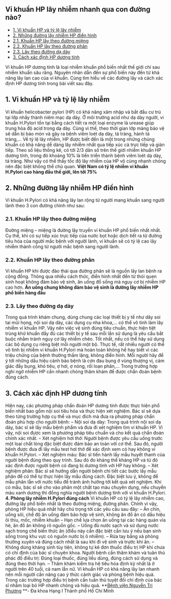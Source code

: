 ## Vi khuẩn HP lây nhiễm nhanh qua con đường nào?

  * [1. Vi khuẩn HP và tỷ lệ lây nhiễm](https://bvnguyentriphuong.com.vn/benh-truyen-nhiem/vi-khuan-hp-lay-nhiem-nhanh-qua-con-duong-nao#1-vi-khun-hp-v-t-l-ly-nhim)
  * [2. Những đường lây nhiễm HP điển hình](https://bvnguyentriphuong.com.vn/benh-truyen-nhiem/vi-khuan-hp-lay-nhiem-nhanh-qua-con-duong-nao#2-nhng-ng-ly-nhim-hp-in-hnh)
  * [2.1. Khuẩn HP lây theo đường miệng](https://bvnguyentriphuong.com.vn/benh-truyen-nhiem/vi-khuan-hp-lay-nhiem-nhanh-qua-con-duong-nao#21-khun-hp-ly-theo-ng-ming)
  * [2.2. Khuẩn HP lây theo đường phân](https://bvnguyentriphuong.com.vn/benh-truyen-nhiem/vi-khuan-hp-lay-nhiem-nhanh-qua-con-duong-nao#22-khun-hp-ly-theo-ng-phn)
  * [2.3. Lây theo đường dạ dày](https://bvnguyentriphuong.com.vn/benh-truyen-nhiem/vi-khuan-hp-lay-nhiem-nhanh-qua-con-duong-nao#23-ly-theo-ng-d-dy)
  * [3. Cách xác định HP dương tính](https://bvnguyentriphuong.com.vn/benh-truyen-nhiem/vi-khuan-hp-lay-nhiem-nhanh-qua-con-duong-nao#3-cch-xc-nh-hp-dng-tnh)


Vi khuẩn HP dương tính là loại nhiễm khuẩn phổ biến nhất thế giới chỉ sau nhiễm khuẩn sâu răng. Nguyên nhân dẫn đến sự phổ biến này đến từ khả năng lây lan cao của vi khuẩn. Cùng tìm hiểu về các đường lây và cách xác định HP dương tính trong bài viết sau đây.
## **1. Vi khuẩn HP và tỷ lệ lây nhiễm**
Vi khuẩn helicobacter pylori (HP) có khả năng xâm nhập và bắt đầu cư trú tại lớp nhầy thành niêm mạc dạ dày. Ở môi trường acid như dạ dày người, vi khuẩn H.Pylori tồn tại bằng cách tiết ra một loại enzyme là urease giúp trung hòa độ acid trong dạ dày. Cùng vì thế, theo thời gian lớp màng bảo vệ sẽ dần bị bào mòn và gây ra bệnh viêm loét dạ dày, tá tràng, hành tá tràng,…
Về tỷ lệ lây nhiễm, HP được biết đến là một trong những chủng khuẩn có khả năng dễ dàng lây nhiễm nhất qua tiếp xúc cả trực tiếp và gián tiếp. Theo số liệu thống kê, có tới 2/3 dân số trên thế giới nhiễm khuẩn HP dương tính, trong đó khoảng 10% là tiến triển thành bệnh viêm loét dạ dày, tá tràng. Như vậy có thể thấy tốc độ lây nhiễm của HP vô cùng nhanh chóng nên đặc biệt không thể chủ quan.
**Việt Nam có tỷ lệ nhiễm vi khuẩn H.Pylori cao hàng đầu thế giới, lên tới 75%**
## **2. Những đường lây nhiễm HP điển hình**
Vi khuẩn H.Pylori có khả năng lây lan rộng từ người mang khuẩn sang người lành theo 3 con đường chính như sau:
### **2.1. Khuẩn HP lây theo đường miệng**
Đường miệng – miệng là đường lây truyền vi khuẩn HP phổ biến nhất nhất. Cụ thể, khi có sự tiếp xúc trực tiếp của nước bọt hoặc dịch tiết ra từ đường tiêu hóa của người mắc bệnh với người lành, vi khuẩn sẽ có tỷ lệ cao lây nhiễm thành công từ người mắc bệnh sang người lành.
### **2.2. Khuẩn HP lây theo đường phân**
Vi khuẩn HP khi được đào thải qua đường phân sẽ là nguồn lây lan bệnh ra cộng đồng. Thông qua nhiều cách thức, điển hình nhất đến từ thói quen sinh hoạt không đảm bảo vệ sinh, ăn uống đồ sống mà nguy cơ bị nhiễm HP cao hơn.
**Ăn uống chung không đảm bảo vệ sinh là đường lây nhiễm HP phổ biến hàng đầu**
### **2.3. Lây theo đường dạ dày**
Trong quá trình khám chung, dùng chung các loại thiết bị y tế như dây soi tai mũi họng, nội soi dạ dày, các dụng cụ nha khoa,… có thể vô tình làm lây nhiễm vi khuẩn HP. Vậy nên việc vệ sinh đúng tiêu chuẩn, thực hiện tiệt trùng khử khuẩn đầy đủ các thiết bị y tế sau mỗi lần sử dụng là yêu cầu bắt buộc nhằm tránh nguy cơ lây nhiễm chéo. Tốt nhất, nếu có thể hãy sử dụng các bộ dụng cụ riêng biệt mỗi người một bộ.
Thực tế, rất nhiều người có thể vô tình bị nhiễm vi khuẩn H.Pylori mà hoàn toàn không hề hay biết vì các triệu chứng của bệnh thường thầm lặng, không điển hình. Mỗi người hãy để ý tới những dấu hiệu cảnh báo bệnh là cơn đau bụng ở vùng thượng vị, cảm giác đầy bụng, khó tiêu, ợ hơi, ợ nóng, rối loạn phân,… Trong trường hợp nghi ngờ nhiễm HP cần nhanh chóng thăm khám để được chẩn đoán bệnh đúng cách.
## **3. Cách xác định HP dương tính**
Hiện nay, các phương pháp chẩn đoán HP dương tính được thực hiện phổ biến nhất bao gồm nội soi tiêu hóa và thực hiện xét nghiệm. Bác sĩ sẽ dựa theo từng trường hợp cụ thể và mục đích mà đưa ra phương pháp chẩn đoán phù hợp cho người bệnh:
– Nội soi dạ dày: Trong quá trình nội soi dạ dày, bác sĩ sẽ lấy mẫu bệnh phẩm và đưa đi xét nghiệm tìm vi khuẩn HP. Vì vậy, nội soi được xem là phương pháp tiêu chuẩn và cho kết quả chẩn đoán chính xác nhất.
– Xét nghiệm hơi thở: Người bệnh được yêu cầu uống trước một loại chất lỏng đặc biệt được đảm bảo an toàn với cơ thể. Sau đó, người bệnh được đưa đi lấy mẫu test hơi thở để xác định xem có hay không vi khuẩn H.Pylori.
– Xét nghiệm máu: Bác sĩ tiến hành lấy mẫu huyết thanh của người bệnh đúng theo quy trình. Sau đó đo kháng thể kháng HP và từ đó xác định được người bệnh có đang bị dương tính với HP hay không.
– Xét nghiệm phân: Bác sĩ sẽ hướng dẫn người bệnh chi tiết các bước lấy mẫu phân để có thể tự thực hiện lấy mẫu đúng cách. Đặc biệt lưu ý, không để mẫu phân lẫn với nước tiểu để tránh ảnh hưởng tới kết quả xét nghiệm. Khi có mẫu, bác sĩ sẽ cho vào phân một chất tạo màu chuyên dụng, nếu chuyển màu xanh dương thì đồng nghĩa người bệnh dương tính với vi khuẩn H.Pylori.
**4. Phòng lây nhiễm H.Pylori đúng cách**
Vi khuẩn HP có tỷ lệ lây nhiễm cao, đường lây phổ biến nhất là theo đường miệng, đường phân. Chính vì vậy, phòng HP hiệu quả nhất hãy chú trọng tới các yêu cầu sau đây:
– Ăn chín, uống sôi, chế độ ăn uống đảm bảo hợp vệ sinh, không ăn đồ ăn có dấu hiệu ôi thiu, mốc, nhiễm khuẩn
– Hạn chế lựa chọn ăn uống tại các hàng quán vỉa hè, ăn đồ ăn không rõ nguồn gốc.
– Uống đủ nước sạch và sử dụng nước sạch trong chế biến thức ăn (điều này cần đặc biệt cần lưu ý nếu bạn sinh sống trong khu vực có nguồn nước bị ô nhiễm).
– Rửa tay bằng xà phòng thường xuyên và đúng cách nhất là sau khi đi vệ sinh và trước khi ăn.
– Không dùng kháng sinh tùy tiện, không tự kê đơn thuốc điều trị HP khi chưa có chỉ định của bác sĩ chuyên khoa. Người bệnh cần thăm khám và tuân thủ phác đồ điều trị: Đúng loại thuốc, đúng liều dùng, đúng cách sử dụng và đúng theo thời hạn.
– Thăm khám kiểm tra hệ tiêu hóa định kỳ nhất là ở người trên 40 tuổi, cả nam lẫn nữ.
Vi khuẩn HP có khả năng lây lan nhanh nên mỗi người cần nâng cao ý thức cảnh giác và phòng bệnh hiệu quả. Trong các trường hợp điều trị bệnh cần tuân thủ tuyệt đối chỉ định của bác sĩ nhằm loại bỏ HP nhanh chóng và hiệu quả.
**[Bệnh viện Nguyễn Tri Phương](https://bvnguyentriphuong.com.vn/) **- Đa khoa Hạng I Thành phố Hồ Chí Minh
